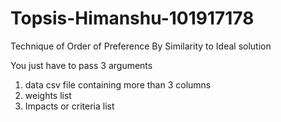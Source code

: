 # Topsis-Himanshu-101917178

Technique of Order of Preference By Similarity to Ideal solution

You just have to pass 3 arguments
1. data csv file containing more than 3 columns
2. weights list
3. Impacts or criteria list
